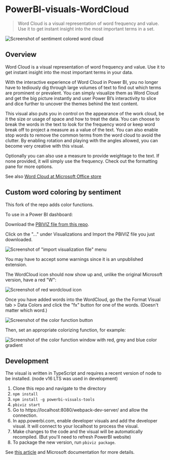# PowerBI-visuals-WordCloud

> Word Cloud is a visual representation of word frequency and value. Use it to get instant insight into the most important terms in a set.

![Screenshot of sentiment colored word cloud](https://user-images.githubusercontent.com/1150048/184419646-d0a41b56-94b3-4da6-a872-79b763f1302c.png)

## Overview
Word Cloud is a visual representation of word frequency and value. Use it to get instant insight into the most important terms in your data.

With the interactive experience of Word Cloud in Power BI, you no longer have to tediously dig through large volumes of text to find out which terms are prominent or prevalent. You can simply visualize them as Word Cloud and get the big picture instantly and user Power BI’s interactivity to slice and dice further to uncover the themes behind the text content.

This visual also puts you in control on the appearance of the work cloud, be it the size or usage of space and how to treat the data. You can choose to break the words in the text to look for the frequency word or keep word break off to project a measure as a value of the text. You can also enable stop words to remove the common terms from the word cloud to avoid the clutter. By enabling rotation and playing with the angles allowed, you can become very creative with this visual.

Optionally you can also use a measure to provide weightage to the text. If none provided, it will simply use the frequency. Check out the formatting pane for more options.

See also [Word Cloud at Microsoft Office store](https://store.office.com/en-us/app.aspx?assetid=WA104380752&sourcecorrid=037b6fba-5738-4e90-a8ff-c4f1575a0b05&searchapppos=0&ui=en-US&rs=en-US&ad=US&appredirect=false)

## Custom word coloring by sentiment
This fork of the repo adds color functions.

To use in a Power BI dashboard:

Download the [PBIVIZ file from this repo](https://github.com/ssc-dsai/PowerBI-visuals-WordCloud/raw/main/dist/WordCloudColorFn1447959067750.2.0.1.pbiviz).

Click on the "..." under Visualizations and Import the PBIVIZ file you just downloaded.

![Screenshot of "import visualization file" menu](https://user-images.githubusercontent.com/1150048/184415935-cf33fa12-71ad-410e-99a0-33c0b26816c5.png)

You may have to accept some warnings since it is an unpublished extension.

The WordCloud icon should now show up and, unlike the original Microsoft version, have a red "W":

![Screenshot of red wordcloud icon](https://user-images.githubusercontent.com/1150048/184416349-ee07f77b-3c12-4439-b1c5-85e98aa30eb3.png)

Once you have added words into the WordCloud, go the the Format Visual tab > Data Colors and click the "fx" button for one of the words. (Doesn't matter which word.)

![Screenshot of the color function button](https://user-images.githubusercontent.com/1150048/184419288-3db7cf0b-7a94-46bf-802d-2b763bedd1b2.png)

Then, set an appropriate colorizing function, for example:

![Screenshot of the color function window with red, grey and blue color gradient](https://user-images.githubusercontent.com/1150048/184419472-42d7caa0-f0e7-49dd-9be7-0d7395767a27.png)


## Development

The visual is written in TypeScript and requires a recent version of node to be installed. (node v16 LTS was used in development)

1. Clone this repo and navigate to the directory
1. `npm install`
1. `npm install -g powerbi-visuals-tools`
1. `pbiviz start`
2. Go to https://localhost:8080/webpack-dev-server/ and allow the connection.
3. In app.powerbi.com, enable developer visuals and add the developer visual. It will connect to your localhost to process the visual.
4. Make changes to the code and the visual will be automatically recompiled. (But you'll need to refresh PowerBI website)
5. To package the new version, run `pbiviz package`.

See [this article](https://tsmatz.wordpress.com/2016/09/27/power-bi-custom-visuals-programming/) and Microsoft documentation for more details.
